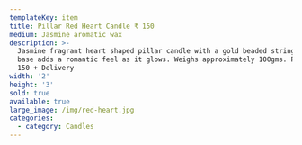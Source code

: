 ```yaml
---
templateKey: item
title: Pillar Red Heart Candle ₹ 150
medium: Jasmine aromatic wax
description: >-
  Jasmine fragrant heart shaped pillar candle with a gold beaded string at the
  base adds a romantic feel as it glows. Weighs approximately 100gms. Price ₹
  150 + Delivery
width: '2'
height: '3'
sold: true
available: true
large_image: /img/red-heart.jpg
categories:
  - category: Candles
---
```


